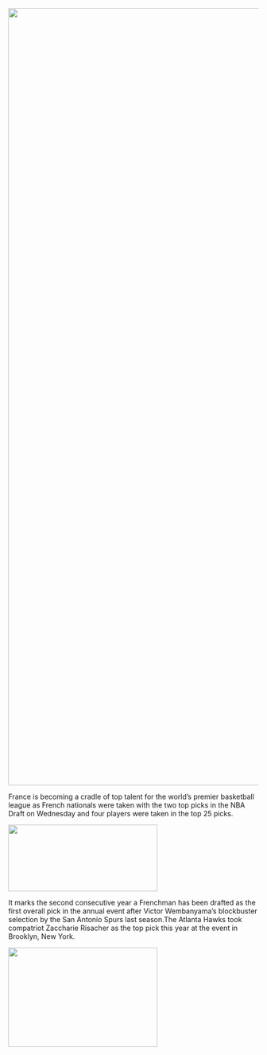 <html lang="">
<head>
    <meta charset="UTF-8">
    <title>тест</title>
</head>
<body>
  <div class="content">
    <img src="https://tpolygon.adtelligent.com/wp-content/uploads/2021/04/gmrqkxfp_0.png" alt="" width="1563" height="1563" class="alignnone size-full wp-image-443" />
    <p>France is becoming a cradle of top talent for the world’s premier basketball league as French nationals were taken with the two top picks in the NBA Draft on Wednesday and four players were taken in the top 25 picks.</p>
    <img src="https://tpolygon.adtelligent.com/wp-content/uploads/2021/01/6a7ffe-300x134.jpg" alt="" width="300" height="134" class="alignnone size-medium wp-image-414" />
    <p>It marks the second consecutive year a Frenchman has been drafted as the first overall pick in the annual event after Victor Wembanyama’s blockbuster selection by the San Antonio Spurs last season.The Atlanta Hawks took compatriot Zaccharie Risacher as the top pick this year at the event in Brooklyn, New York.</p>
    <img src="https://tpolygon.adtelligent.com/wp-content/uploads/2020/02/6bd14e5d-d9c2-3e60-9169-9999a284c9a7-300x200.jpg" alt="" width="300" height="200" class="alignnone size-medium wp-image-235" />
  </div>
</body>
</html>



